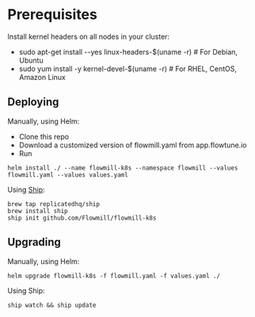 
# Prerequisites

Install kernel headers on all nodes in your cluster:
  * sudo apt-get install --yes linux-headers-$(uname -r)  # For Debian, Ubuntu
  * sudo yum install -y kernel-devel-$(uname -r)  # For RHEL, CentOS, Amazon Linux

## Deploying

Manually, using Helm:
* Clone this repo
* Download a customized version of flowmill.yaml from app.flowtune.io
* Run
```
helm install ./ --name flowmill-k8s --namespace flowmill --values flowmill.yaml --values values.yaml
```

Using [Ship](https://github.com/replicatedhq/ship):
```
brew tap replicatedhq/ship
brew install ship
ship init github.com/Flowmill/flowmill-k8s
```

## Upgrading

Manually, using Helm:
```
helm upgrade flowmill-k8s -f flowmill.yaml -f values.yaml ./
```

Using Ship:
```
ship watch && ship update
```

